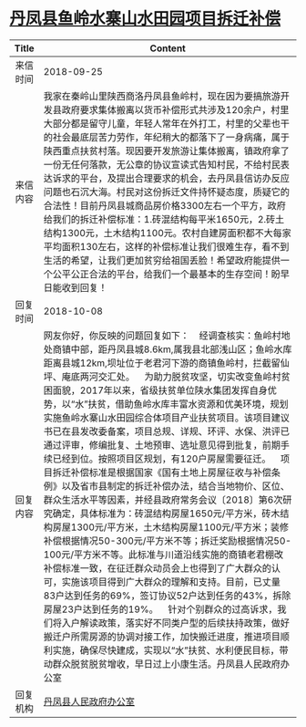 # <a href="http://www.shangluo.gov.cn/zmhd/ldxxxx.jsp?urltype=leadermail.LeaderMailContentUrl&wbtreeid=1112&leadermailid=4930">丹凤县鱼岭水寨山水田园项目拆迁补偿</a>
|Title|Content|
|:---:|---|
|来信时间|2018-09-25|
|来信内容|我家在秦岭山里陕西商洛丹凤县鱼岭村，现在因为要搞旅游开发县政府要求集体搬离以货币补偿形式共涉及120余户，村里大部分都是留守儿童，年轻人常年在外打工，村里的父辈也干的社会最底层苦力劳作，年纪稍大的都落下了一身病痛，属于陕西重点扶贫村落。现因要开发旅游让集体搬离，镇政府拿了一份无任何落款，无公章的协议宣读式告知村民，不给村民表达诉求的平台，及提出合理要求的机会，去丹凤县信访办反应问题也石沉大海。村民对这份拆迁文件持怀疑态度，质疑它的合法性！目前丹凤县城商品房价格3300左右一个平方，政府给我们的拆迁补偿标准：1.砖混结构每平米1650元，2.砖土结构1300元，土木结构1100元。农村自建房面积都不大每家平均面积130左右，这样的补偿标准让我们很难生存，看不到生活的希望，让我们更加贫穷给祖国丢脸！希望政府能提供一个公平公正合法的平台，给我们一个最基本的生存空间！盼早日能收到回复！|
|回复时间|2018-10-08|
|回复内容|网友你好，你反映的问题回复如下：    经调查核实：鱼岭村地处商镇中部，距丹凤县城8.6km,属我县北部浅山区；鱼岭水库距离县城12km,坝址位于老君河下游的商镇鱼岭村，拦截留仙坪、庵底两河交汇处。    为助力脱贫攻坚，切实改变鱼岭村贫困面貌，2017年以来，省级扶贫单位陕水集团发挥自身优势，以“水”扶贫，借助鱼岭水库丰富水资源和优美环境，规划实施鱼岭水寨山水田园综合体项目产业扶贫项目。该项目建议书已在县发改委备案，项目总规、详规、环评、水保、洪评已通过评审，修编批复、土地预审、选址意见得到批复，前期手续已经到位。按照项目区规划，有120户房屋需要征迁。    项目拆迁补偿标准是根据国家《国有土地上房屋征收与补偿条例》以及省市县制定的拆迁补偿办法，结合当地物价、区位、群众生活水平等因素，并经县政府常务会议〔2018〕第6次研究确定，具体标准为：砖混结构房屋1650元/平方米，砖木结构房屋1300元/平方米，土木结构房屋1100元/平方米；装修补偿根据情况50-300元/平方米不等；拆迁奖励根据情况50-100元/平方米不等。此标准与川道沿线实施的商镇老君棚改补偿标准一致，在征迁群众动员会上也得到了广大群众的认可，实施该项目得到广大群众的理解和支持。目前，已丈量83户达到任务的69%，签订协议52户达到任务的43%，拆除房屋23户达到任务的19%。    针对个别群众的过高诉求，我们将入户解读政策，落实好不同类户型的后续扶持政策，做好搬迁户所需房源的协调对接工作，加快搬迁进度，推进项目顺利实施，确保尽快建成，实现以“水”扶贫、水利便民目标，带动群众脱贫脱贫增收，早日过上小康生活。丹凤县人民政府办公室|
|回复机构|<a href="../../categories/agencies/丹凤县人民政府办公室.md">丹凤县人民政府办公室</a>|
